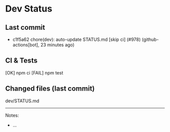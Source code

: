 # Dev Status

## Last commit
- c1f5a62 chore(dev): auto-update STATUS.md [skip ci] (#978) (github-actions[bot], 23 minutes ago)
## CI & Tests
[OK] npm ci
[FAIL] npm test

## Changed files (last commit)
dev/STATUS.md

---
Notes:
- ...
